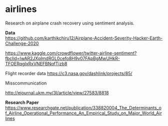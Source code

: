 # airlines
Research on airplane crash recovery using sentiment analysis.

<b> Data </b><br>
https://github.com/karthikchiru12/Airplane-Accident-Severity-Hacker-Earth-Challenge-2020 <br>

https://www.kaggle.com/crowdflower/twitter-airline-sentiment?fbclid=IwAR2JXplmdRGL0cefo8H9v07FApBgMwUHkR-TFOERqgIxRxVNEFBNqfTizb8 <br>

Flight recorder data
https://c3.nasa.gov/dashlink/projects/85/<br>

Misscommunication <br>

http://ejournal.ukm.my/3l/article/view/27583/8818 <br>


<b> Research Paper </b> <br>
https://www.researchgate.net/publication/338820004_The_Determinants_of_Airline_Operational_Performance_An_Empirical_Study_on_Major_World_Airlines
